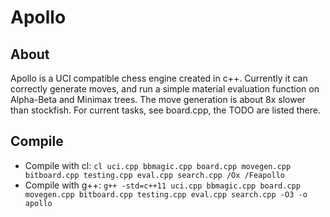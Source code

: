 # Apollo

## About
Apollo is a UCI compatible chess engine created in c++.
Currently it can correctly generate moves, and run a simple material evaluation function on Alpha-Beta and Minimax trees.
The move generation is about 8x slower than stockfish.
For current tasks, see board.cpp, the TODO are listed there.

## Compile
  - Compile with cl: `cl uci.cpp bbmagic.cpp board.cpp movegen.cpp bitboard.cpp testing.cpp eval.cpp search.cpp /Ox /Feapollo`
  - Compile with g++: `g++ -std=c++11 uci.cpp bbmagic.cpp board.cpp movegen.cpp bitboard.cpp testing.cpp eval.cpp search.cpp -O3 -o apollo`
